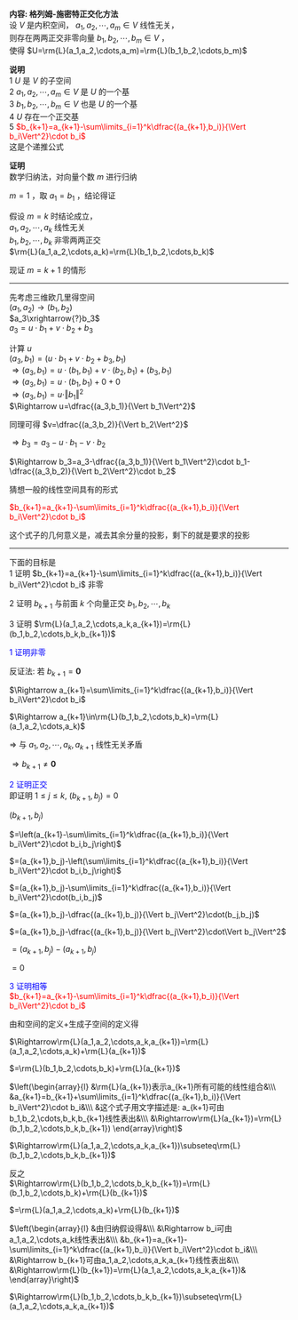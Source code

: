**内容: 格列姆-施密特正交化方法**  
设 $V$ 是内积空间， $a_1,a_2,\cdots,a_m\in V$ 线性无关，  
则存在两两正交非零向量 $b_1,b_2,\cdots,b_m\in V$ ，  
使得 $U=\rm{L}(a_1,a_2,\cdots,a_m)=\rm{L}(b_1,b_2,\cdots,b_m)$  
  
**说明**  
1  $U$ 是 $V$ 的子空间  
2  $a_1,a_2,\cdots,a_m\in V$ 是 $U$ 的一个基  
3  $b_1,b_2,\cdots,b_m\in V$ 也是 $U$ 的一个基  
4  $U$ 存在一个正交基  
5 <font color=red> $b_{k+1}=a_{k+1}-\sum\limits_{i=1}^k\dfrac{(a_{k+1},b_i)}{\Vert b_i\Vert^2}\cdot b_i$ </font>  
这是个递推公式  
  
**证明**  
数学归纳法，对向量个数 $m$ 进行归纳  
  
$m=1$ ，取 $a_1=b_1$ ，结论得证  
  
假设 $m=k$ 时结论成立，  
$a_1,a_2,\cdots,a_k$ 线性无关  
$b_1,b_2,\cdots,b_k$ 非零两两正交  
$\rm{L}(a_1,a_2,\cdots,a_k)=\rm{L}(b_1,b_2,\cdots,b_k)$  
  
现证 $m=k+1$ 的情形  
  
---  
  
先考虑三维欧几里得空间  
$(a_1,a_2)\longrightarrow(b_1,b_2)$  
$a_3\xrightarrow{?}b_3$  
$a_3=u\cdot b_1+v\cdot b_2+b_3$  
  
计算 $u$  
$(a_3,b_1)=(u\cdot b_1+v\cdot b_2+b_3,b_1)$  
$\Rightarrow(a_3,b_1)=u\cdot(b_1,b_1)+v\cdot(b_2,b_1)+(b_3,b_1)$  
$\Rightarrow(a_3,b_1)=u\cdot(b_1,b_1)+0+0$  
$\Rightarrow(a_3,b_1)=u\cdot\Vert b_1\Vert^2$  
$\Rightarrow u=\dfrac{(a_3,b_1)}{\Vert b_1\Vert^2}$  
  
同理可得  $v=\dfrac{(a_3,b_2)}{\Vert b_2\Vert^2}$  
  
$\Rightarrow b_3=a_3-u\cdot b_1-v\cdot b_2$  
  
$\Rightarrow b_3=a_3-\dfrac{(a_3,b_1)}{\Vert b_1\Vert^2}\cdot b_1-\dfrac{(a_3,b_2)}{\Vert b_2\Vert^2}\cdot b_2$  
  
猜想一般的线性空间具有的形式  
  
<font color=red> $b_{k+1}=a_{k+1}-\sum\limits_{i=1}^k\dfrac{(a_{k+1},b_i)}{\Vert b_i\Vert^2}\cdot b_i$ </font>  
  
这个式子的几何意义是，减去其余分量的投影，剩下的就是要求的投影  
  
---  
  
下面的目标是  
1 证明  $b_{k+1}=a_{k+1}-\sum\limits_{i=1}^k\dfrac{(a_{k+1},b_i)}{\Vert b_i\Vert^2}\cdot b_i$ 非零  
  
2 证明  $b_{k+1}$ 与前面 $k$ 个向量正交 $b_1,b_2,\cdots,b_k$  
  
3 证明  $\rm{L}(a_1,a_2,\cdots,a_k,a_{k+1})=\rm{L}(b_1,b_2,\cdots,b_k,b_{k+1})$  
  
<font color=blue>1 证明非零</font>  
  
反证法: 若 $b_{k+1}=\mathbf0$  
  
$\Rightarrow a_{k+1}=\sum\limits_{i=1}^k\dfrac{(a_{k+1},b_i)}{\Vert b_i\Vert^2}\cdot b_i$  
  
$\Rightarrow a_{k+1}\in\rm{L}(b_1,b_2,\cdots,b_k)=\rm{L}(a_1,a_2,\cdots,a_k)$  
  
$\Rightarrow$ 与 $a_1,a_2,\cdots,a_k,a_{k+1}$ 线性无关矛盾  
  
$\Rightarrow b_{k+1}\neq\mathbf0$  
  
<font color=blue>2 证明正交</font>  
即证明  $1\le j\le k,\ (b_{k+1},b_j)=0$  
  
$(b_{k+1},b_j)$  
  
$=\left(a_{k+1}-\sum\limits_{i=1}^k\dfrac{(a_{k+1},b_i)}{\Vert b_i\Vert^2}\cdot b_i,b_j\right)$  
  
$=(a_{k+1},b_j)-\left(\sum\limits_{i=1}^k\dfrac{(a_{k+1},b_i)}{\Vert b_i\Vert^2}\cdot b_i,b_j\right)$  
  
$=(a_{k+1},b_j)-\sum\limits_{i=1}^k\dfrac{(a_{k+1},b_i)}{\Vert b_i\Vert^2}\cdot(b_i,b_j)$  
  
$=(a_{k+1},b_j)-\dfrac{(a_{k+1},b_j)}{\Vert b_j\Vert^2}\cdot(b_j,b_j)$  
  
$=(a_{k+1},b_j)-\dfrac{(a_{k+1},b_j)}{\Vert b_j\Vert^2}\cdot\Vert b_j\Vert^2$  
  
$=(a_{k+1},b_j)-(a_{k+1},b_j)$  
  
$=0$  
  
<font color=blue>3 证明相等</font>  
<font color=red> $b_{k+1}=a_{k+1}-\sum\limits_{i=1}^k\dfrac{(a_{k+1},b_i)}{\Vert b_i\Vert^2}\cdot b_i$ </font>  
  
由和空间的定义+生成子空间的定义得  
  
$\Rightarrow\rm{L}(a_1,a_2,\cdots,a_k,a_{k+1})=\rm{L}(a_1,a_2,\cdots,a_k)+\rm{L}(a_{k+1})$  
  
$=\rm{L}(b_1,b_2,\cdots,b_k)+\rm{L}(a_{k+1})$  
  
$\left(\begin{array}{l}  
&\rm{L}(a_{k+1})表示a_{k+1}所有可能的线性组合&\\\  
&a_{k+1}=b_{k+1}+\sum\limits_{i=1}^k\dfrac{(a_{k+1},b_i)}{\Vert b_i\Vert^2}\cdot b_i&\\\  
&这个式子用文字描述是: a_{k+1}可由b_1,b_2,\cdots,b_k,b_{k+1}线性表出&\\\  
&\Rightarrow\rm{L}(a_{k+1})=\rm{L}(b_1,b_2,\cdots,b_k,b_{k+1})  
\end{array}\right)$  
  
$\Rightarrow\rm{L}(a_1,a_2,\cdots,a_k,a_{k+1})\subseteq\rm{L}(b_1,b_2,\cdots,b_k,b_{k+1})$  
  
反之  
$\Rightarrow\rm{L}(b_1,b_2,\cdots,b_k,b_{k+1})=\rm{L}(b_1,b_2,\cdots,b_k)+\rm{L}(b_{k+1})$  
  
$=\rm{L}(a_1,a_2,\cdots,a_k)+\rm{L}(b_{k+1})$  
  
$\left(\begin{array}{l}  
&由归纳假设得&\\\  
&\Rightarrow b_i可由a_1,a_2,\cdots,a_k线性表出&\\\  
&b_{k+1}=a_{k+1}-\sum\limits_{i=1}^k\dfrac{(a_{k+1},b_i)}{\Vert b_i\Vert^2}\cdot b_i&\\\  
&\Rightarrow b_{k+1}可由a_1,a_2,\cdots,a_k,a_{k+1}线性表出&\\\  
&\Rightarrow\rm{L}(b_{k+1})=\rm{L}(a_1,a_2,\cdots,a_k,a_{k+1})&  
\end{array}\right)$  
  
$\Rightarrow\rm{L}(b_1,b_2,\cdots,b_k,b_{k+1})\subseteq\rm{L}(a_1,a_2,\cdots,a_k,a_{k+1})$  
